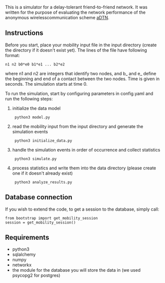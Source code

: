 This is a simulator for a delay-tolerant friend-to-friend network. It was written for the purpose of evaluating the network performance of the anonymous wirelesscommunication scheme [aDTN](https://www.seemoo.tu-darmstadt.de/team/ana-barroso/adtn).

## Instructions

Before you start, place your mobility input file in the input directory (create the directory if it doesn't exist yet). The lines of the file have following format:

    n1 n2 b0*e0 b1*e1 ... b2*e2
    
where n1 and n2 are integers that identify two nodes, and b_ and e_ define the beginning and end of a contact between the two nodes. Time is given in seconds. The simulation starts at time 0.

To run the simulation, start by configuring parameters in config.yaml and run the following steps:

1. initialize the data model

        python3 model.py

2. read the mobility input from the input directory and generate the simulation events

        python3 initialize_data.py

3. handle the simulation events in order of occurrence and collect statistics

        python3 simulate.py 

4. process statistics and write them into the data directory (please create one if it doesn't already exist)

        python3 analyze_results.py


## Database connection
If you wish to extend the code, to get a session to the database, simply call:

    from bootstrap import get_mobility_session
    session = get_mobility_session()

## Requirements

- python3
- sqlalchemy
- numpy
- networkx
- the module for the database you will store the data in (we used psycopg2 for postgres)
